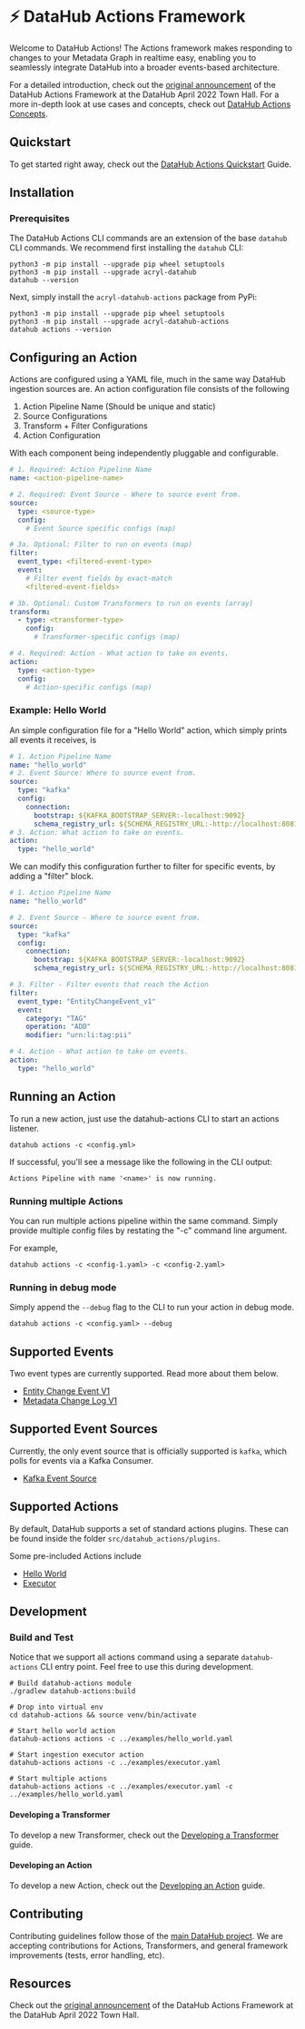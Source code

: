 # ⚡ DataHub Actions Framework

Welcome to DataHub Actions! The Actions framework makes responding to changes to your Metadata Graph in
realtime easy, enabling you to seamlessly integrate DataHub into a broader events-based architecture.

For a detailed introduction, check out the [original announcement](https://www.youtube.com/watch?v=7iwNxHgqxtg&t=2189s) of the DataHub Actions Framework at the DataHub April 2022 Town Hall. For a more in-depth look at use cases and concepts, check out [DataHub Actions Concepts](../docs/concepts.md). 

## Quickstart

To get started right away, check out the [DataHub Actions Quickstart](../docs/quickstart.md) Guide.


## Installation

### Prerequisites

The DataHub Actions CLI commands are an extension of the base `datahub` CLI commands. We recommend
first installing the `datahub` CLI:

```shell
python3 -m pip install --upgrade pip wheel setuptools
python3 -m pip install --upgrade acryl-datahub
datahub --version
```

Next, simply install the `acryl-datahub-actions` package from PyPi:

```shell
python3 -m pip install --upgrade pip wheel setuptools
python3 -m pip install --upgrade acryl-datahub-actions
datahub actions --version
```


## Configuring an Action

Actions are configured using a YAML file, much in the same way DataHub ingestion sources are. An action configuration file consists of the following

1. Action Pipeline Name (Should be unique and static)
2. Source Configurations
3. Transform + Filter Configurations
4. Action Configuration

With each component being independently pluggable and configurable. 

```yml
# 1. Required: Action Pipeline Name
name: <action-pipeline-name>

# 2. Required: Event Source - Where to source event from.
source:
  type: <source-type>
  config:
    # Event Source specific configs (map)

# 3a. Optional: Filter to run on events (map)
filter: 
  event_type: <filtered-event-type>
  event:
    # Filter event fields by exact-match
    <filtered-event-fields>

# 3b. Optional: Custom Transformers to run on events (array)
transform:
  - type: <transformer-type>
    config: 
      # Transformer-specific configs (map)

# 4. Required: Action - What action to take on events. 
action:
  type: <action-type>
  config:
    # Action-specific configs (map)
```

### Example: Hello World

An simple configuration file for a "Hello World" action, which simply prints all events it receives, is

```yml
# 1. Action Pipeline Name
name: "hello_world"
# 2. Event Source: Where to source event from.
source:
  type: "kafka"
  config:
    connection:
      bootstrap: ${KAFKA_BOOTSTRAP_SERVER:-localhost:9092}
      schema_registry_url: ${SCHEMA_REGISTRY_URL:-http://localhost:8081}
# 3. Action: What action to take on events. 
action:
  type: "hello_world"
```

We can modify this configuration further to filter for specific events, by adding a "filter" block.

```yml
# 1. Action Pipeline Name
name: "hello_world"

# 2. Event Source - Where to source event from.
source:
  type: "kafka"
  config:
    connection:
      bootstrap: ${KAFKA_BOOTSTRAP_SERVER:-localhost:9092}
      schema_registry_url: ${SCHEMA_REGISTRY_URL:-http://localhost:8081}

# 3. Filter - Filter events that reach the Action
filter:
  event_type: "EntityChangeEvent_v1"
  event:
    category: "TAG"
    operation: "ADD"
    modifier: "urn:li:tag:pii"

# 4. Action - What action to take on events. 
action:
  type: "hello_world"
```


## Running an Action

To run a new action, just use the datahub-actions CLI to start an actions listener. 

```
datahub actions -c <config.yml>
```

If successful, you'll see a message like the following in the CLI output:

```
Actions Pipeline with name '<name>' is now running.
```

### Running multiple Actions

You can run multiple actions pipeline within the same command. Simply provide multiple 
config files by restating the "-c" command line argument.

For example,

```
datahub actions -c <config-1.yaml> -c <config-2.yaml>
```

### Running in debug mode

Simply append the `--debug` flag to the CLI to run your action in debug mode.

```
datahub actions -c <config.yaml> --debug
```


## Supported Events

Two event types are currently supported. Read more about them below.

- [Entity Change Event V1](../docs/events/entity-change-event.md)
- [Metadata Change Log V1](../docs/events/metadata-change-log-event.md)


## Supported Event Sources

Currently, the only event source that is officially supported is `kafka`, which polls for events
via a Kafka Consumer. 

- [Kafka Event Source](../docs/sources/kafka-event-source.md)


## Supported Actions

By default, DataHub supports a set of standard actions plugins. These can be found inside the folder
`src/datahub_actions/plugins`. 

Some pre-included Actions include

- [Hello World](../docs/actions/hello_world.md)
- [Executor](../docs/actions/executor.md)


## Development

### Build and Test

Notice that we support all actions command using a separate `datahub-actions` CLI entry point. Feel free 
to use this during development.

```
# Build datahub-actions module
./gradlew datahub-actions:build

# Drop into virtual env
cd datahub-actions && source venv/bin/activate 

# Start hello world action 
datahub-actions actions -c ../examples/hello_world.yaml

# Start ingestion executor action
datahub-actions actions -c ../examples/executor.yaml

# Start multiple actions 
datahub-actions actions -c ../examples/executor.yaml -c ../examples/hello_world.yaml
```

#### Developing a Transformer

To develop a new Transformer, check out the [Developing a Transformer](../docs/guides/developing-a-transformer.md) guide. 

#### Developing an Action

To develop a new Action, check out the [Developing an Action](../docs/guides/developing-an-action.md) guide. 


## Contributing

Contributing guidelines follow those of the [main DataHub project](https://github.com/datahub-project/datahub/blob/master/docs/CONTRIBUTING.md). We are accepting contributions for Actions, Transformers, and general framework improvements (tests, error handling, etc).


## Resources

Check out the [original announcement](https://www.youtube.com/watch?v=7iwNxHgqxtg&t=2189s) of the DataHub Actions Framework at the DataHub April 2022 Town Hall. 